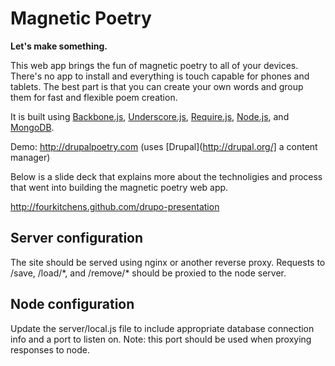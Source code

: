 Magnetic Poetry
===============

**Let's make something.**

This web app brings the fun of magnetic poetry to all of your devices. There's no app to install and everything is touch capable for phones and tablets. The best part is that you can create your own words and group them for fast and flexible poem creation.

It is built using [Backbone.js](http://backbonejs.org/), [Underscore.js](http://underscorejs.org/), [Require.js](http://requirejs.org/), [Node.js](http://nodejs.org/), and [MongoDB](http://www.mongodb.org/).

Demo: http://drupalpoetry.com (uses [Drupal](http://drupal.org/] a content manager)

Below is a slide deck that explains more about the technoligies and process that went into building the magnetic poetry web app.

http://fourkitchens.github.com/drupo-presentation

Server configuration
--------------------

The site should be served using nginx or another reverse proxy. Requests to /save, /load/\*, and /remove/\* should be proxied to the node server.

Node configuration
------------------

Update the server/local.js file to include appropriate database connection info and a port to listen on. Note: this port should be used when proxying responses to node.
